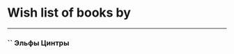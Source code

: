 # Wish list of books by [](https://www.facebook.com/profile.php?id=177017519607634)
---

### `` Эльфы Цинтры

